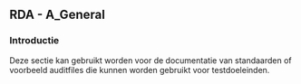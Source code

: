 ## RDA - A_General

### Introductie

Deze sectie kan gebruikt worden voor de documentatie van standaarden of voorbeeld auditfiles die kunnen worden gebruikt voor testdoeleinden. 